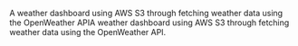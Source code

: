 A weather dashboard using AWS S3 through fetching weather data using the OpenWeather APIA weather dashboard using AWS S3 through fetching weather data using the OpenWeather API.
